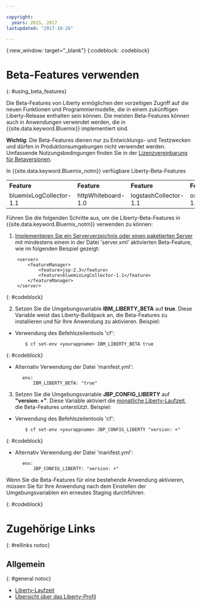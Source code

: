 ```yaml
---

copyright:
  years: 2015, 2017
lastupdated: "2017-10-26"

---
```


{:new_window: target="_blank"}
{:codeblock: .codeblock}

# Beta-Features verwenden
{: #using_beta_features}

Die Beta-Features von Liberty ermöglichen den vorzeitigen Zugriff auf die neuen Funktionen und Programmiermodelle, die in einem zukünftigen Liberty-Release enthalten sein können. Die meisten Beta-Features können auch in Anwendungen verwendet werden, die in {{site.data.keyword.Bluemix}} implementiert sind.

**Wichtig**: Die Beta-Features dienen nur zu Entwicklungs- und Testzwecken und dürfen in Produktionsumgebungen nicht verwendet werden. Umfassende Nutzungsbedingungen finden Sie in der
[ Lizenzvereinbarung für Betaversionen](http://public.dhe.ibm.com/ibmdl/export/pub/software/websphere/wasdev/downloads/wlp/beta/lafiles/en.html).

In {{site.data.keyword.Bluemix_notm}} verfügbare Liberty-Beta-Features
<table>
<tr>
<th align="left">Feature</th>
<th align="left">Feature</th>
<th align="left">Feature</th>
<th align="left">Feature</th>
</tr>

<tr>
<td>bluemixLogCollector-1.1</td>
<td>httpWhiteboard-1.0</td>
<td>logstashCollector-1.1</td>
<td>osgiBundle-1.0</td>
</tr>
</table>

Führen Sie die folgenden Schritte aus, um die Liberty-Beta-Features in {{site.data.keyword.Bluemix_notm}} verwenden zu können:

1. [Implementieren Sie ein Serververzeichnis oder einen paketierten Server](optionsForPushing.html) mit mindestens einem in der Datei 'server.xml' aktivierten Beta-Feature, wie im folgenden Beispiel gezeigt:
```
    <server>
        <featureManager>
            <feature>jsp-2.3</feature>
            <feature>bluemixLogCollector-1.1</feature>
        </featureManager>
    </server>
```
{: #codeblock}

2.  Setzen Sie die Umgebungsvariable **IBM_LIBERTY_BETA** auf **true**. Diese Variable weist das
Liberty-Buildpack an, die Beta-Features zu installieren und für Ihre Anwendung zu aktivieren.  Beispiel:
  * Verwendung des Befehlszeilentools 'cf':
```
       $ cf set-env <yourappname> IBM_LIBERTY_BETA true
```
{: #codeblock}

  * Alternativ Verwendung der Datei 'manifest.yml':
```
      env:
          IBM_LIBERTY_BETA: "true"
```

3. Setzen Sie die Umgebungsvariable **JBP_CONFIG_LIBERTY** auf **"version: +"**. Diese Variable aktiviert die [monatliche Liberty-Laufzeit](buildpackDefaults.html#liberty_versions), die Beta-Features unterstützt. Beispiel:
  * Verwendung des Befehlszeilentools 'cf':
```
       $ cf set-env <yourappname> JBP_CONFIG_LIBERTY "version: +"
```
{: #codeblock}

  * Alternativ Verwendung der Datei 'manifest.yml':
```
      env:
          JBP_CONFIG_LIBERTY: "version: +"
```

Wenn Sie die Beta-Features für eine bestehende Anwendung aktivieren, müssen Sie für Ihre Anwendung nach dem Einstellen der Umgebungsvariablen ein erneutes Staging durchführen.

{: #codeblock}

# Zugehörige Links
{: #rellinks notoc}
## Allgemein
{: #general notoc}
* [Liberty-Laufzeit](index.html)
* [Übersicht über das Liberty-Profil](http://www-01.ibm.com/support/knowledgecenter/SSAW57_8.5.5/com.ibm.websphere.wlp.nd.doc/ae/cwlp_about.html)
